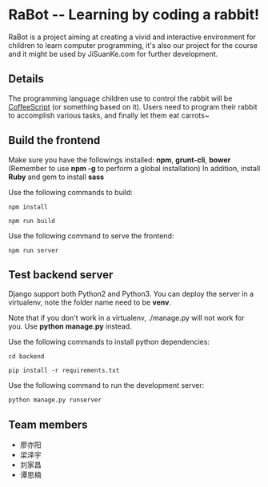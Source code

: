 # RaBot -- Learning by coding a rabbit!

RaBot is a project aiming at creating a vivid and interactive environment for children to learn computer programming, it's also our project for the course <Software Engineering> and it might be used by JiSuanKe.com for further development.

## Details
The programming language children use to control the rabbit will be [CoffeeScript](http://coffeescript.org/) (or something based on it). Users need to program their rabbit to accomplish various tasks, and finally let them eat carrots~

## Build the frontend
Make sure you have the followings installed: **npm**, **grunt-cli**, **bower** (Remember to use **npm -g** to perform a global installation)
In addition, install **Ruby** and gem to install **sass**

Use the following commands to build:

`npm install`

`npm run build`

Use the following command to serve the frontend:

`npm run server`

## Test backend server

Django support both Python2 and Python3. You can deploy the server in a virtualenv, note the folder name need to be **venv**.

Note that if you don't work in a virtualenv, ./manage.py will not work for you. Use **python manage.py** instead.

Use the following commands to install python dependencies:

`cd backend`

`pip install -r requirements.txt`

Use the following command to run the development server:

`python manage.py runserver`

## Team members
* 廖亦阳
* 梁泽宇
* 刘家昌
* 谭思楠
